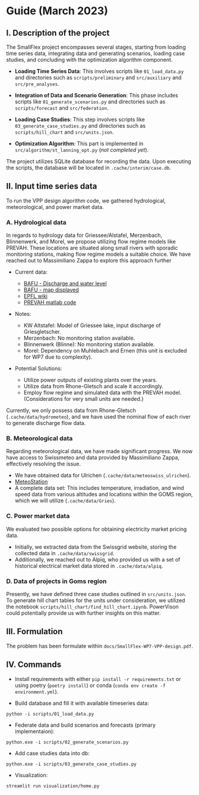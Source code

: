 # Guide (March 2023)

## I. Description of the project

The SmallFlex project encompasses several stages, starting from loading time series data, integrating data and generating scenarios, loading case studies, and concluding with the optimization algorithm component.

- __Loading Time Series Data__: This involves scripts like ``01_load_data.py`` and directories such as ``scripts/preliminary`` and ``src/auxiliary`` and ``src/pre_analyses``.
- __Integration of Data and Scenario Generation__: This phase includes scripts like ``01_generate_scenarios.py`` and directories such as ``scripts/forecast`` and ``src/federation``.

- __Loading Case Studies__: This step involves scripts like ``03_generate_case_studies.py`` and directories such as ``scripts/hill_chart`` and ``src/units.json``.

- __Optimization Algorithm__: This part is implemented in ``src/algorithm/st_lanning_opt.py`` (*not completed yet*).

The project utilizes SQLite database for recording the data. Upon executing the scripts, the database will be located in ``.cache/interim/case.db``.

## II. Input time series data

To run the VPP design algorithm code, we gathered hydrological, meteorological, and power market data.

### A. Hydrological data

In regards to hydrology data for Griessee/Alstafel, Merzenbach, Blinnenwerk, and Morel, we propose utilizing flow regime models like PREVAH. These locations are situated along small rivers with sporadic monitoring stations, making flow regime models a suitable choice. We have reached out to Massimiliano Zappa to explore this approach further

- Current data:
  - [BAFU - Discharge and water level](https://www.hydrodaten.admin.ch/en/seen-und-fluesse/messstationen-zustand)
  - [BAFU - map displayed](https://map.geo.admin.ch/?lang=en&topic=bafu&zoom=5&bgLayer=ch.swisstopo.pixelkarte-farbe&catalogNodes=2771,2772&layers=ch.bafu.hydroweb-messstationen_zustand,ch.bafu.hydroweb-messstationen_temperatur&E=2672033.38&N=1148141.35&layers_visibility=true,false)
  - [EPFL wiki](https://wiki.epfl.ch/hydrodata)
  - [PREVAH matlab code](https://wiki.epfl.ch/hydrodata/documents/CatchmentAggregation_RegimeV24March2016.zip)

- Notes:
  - KW Altstafel: Model of Griessee lake, input discharge of Griesgletscher.
  - Merzenbach: No monitoring station available.
  - Blinnenwerk (Blinne): No monitoring station available.
  - Morel: Dependency on Muhlebach and Ernen (this unit is excluded for WP7 due to complexity).

- Potential Solutions:
  - Utilize power outputs of existing plants over the years.
  - Utilize data from Rhone-Gletsch and scale it accordingly.
  - Employ flow regime and simulated data with the PREVAH model. (Considerations for very small units are needed.)

Currently, we only possess data from Rhone-Gletsch (``.cache/data/hydrometeo``), and we have used the nominal flow of each river to generate discharge flow data.

### B. Meteorological data

Regarding meteorological data, we have made significant progress. We now have access to Swissmeteo and data provided by Massimiliano Zappa, effectively resolving the issue.

- We have obtained data for Ulrichen (``.cache/data/meteoswiss_ulrichen``).
- [MeteoStation](https://www.meteoswiss.admin.ch/services-and-publications/applications/measurement-values-and-measuring-networks.html#param=messnetz-automatisch&lang=en&station=ULR&chart=hour)
- A complete data set: This includes temperature, irradiation, and wind speed data from various altitudes and locations within the GOMS region, which we will utilize (``.cache/data/Gries``).

### C. Power market data

We evaluated two possible options for obtaining electricity market pricing data.

- Initially, we extracted data from the Swissgrid website, storing the collected data in ``.cache/data/swissgrid``.
- Additionally, we reached out to Alpiq, who provided us with a set of historical electrical market data stored in ``.cache/data/alpiq``.

### D. Data of projects in Goms region

Presently, we have defined three case studies outlined in ``src/units.json``. To generate hill chart tables for the units under consideration, we utilized the notebook ``scripts/hill_chart/find_hill_chart.ipynb``. PowerVison could potentially provide us with further insights on this matter.

## III. Formulation

The problem has been formulate within ``docs/SmallFlex-WP7-VPP-design.pdf``.

## IV. Commands

- Install requirements with either ``pip install -r requirements.txt`` or using poetry (``poetry install``) or conda (``conda env create -f environment.yml``).

- Build database and fill it with available timeseries data:

```shell
python -i scripts/01_load_data.py
```

- Federate data and build scenarios and forecasts (primary implementaion):

```shell
python.exe -i scripts/02_generate_scenarios.py
```

- Add case studies data into db:

```shell
python.exe -i scripts/03_generate_case_studies.py
```

- Visualization:

```shell
streamlit run visualization/home.py
```
